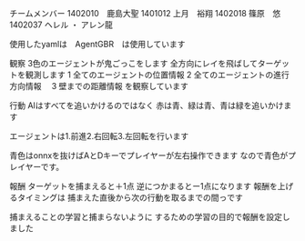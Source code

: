 チームメンバー
1402010　鹿島大聖
1401012 上月　裕翔
1402018 篠原　悠
1402037 ヘレル ・ アレン龍

使用したyamlは　AgentGBR　は使用しています

観察
3色のエージェントが鬼ごっこをします
全方向にレイを飛ばしてターゲットを観測します
1	全てのエージェントの位置情報
2	全てのエージェントの進行方向情報　
3	壁までの距離情報
を観察しています

行動
AIはすべてを追いかけるのではなく
赤は青、緑は青、青は緑を追いかけます

エージェントは1.前進2.右回転3.左回転を行います

青色はonnxを抜けばAとDキーでプレイヤーが左右操作できます
なので青色がプレイヤーです。

報酬
ターゲットを捕まえると＋1点
逆につかまるとー1点になります
報酬を上げるタイミングは
捕まえた直後から次の行動を取るまでの間っです

捕まえることの学習と捕まらないように
するための学習の目的で報酬を設定しました

